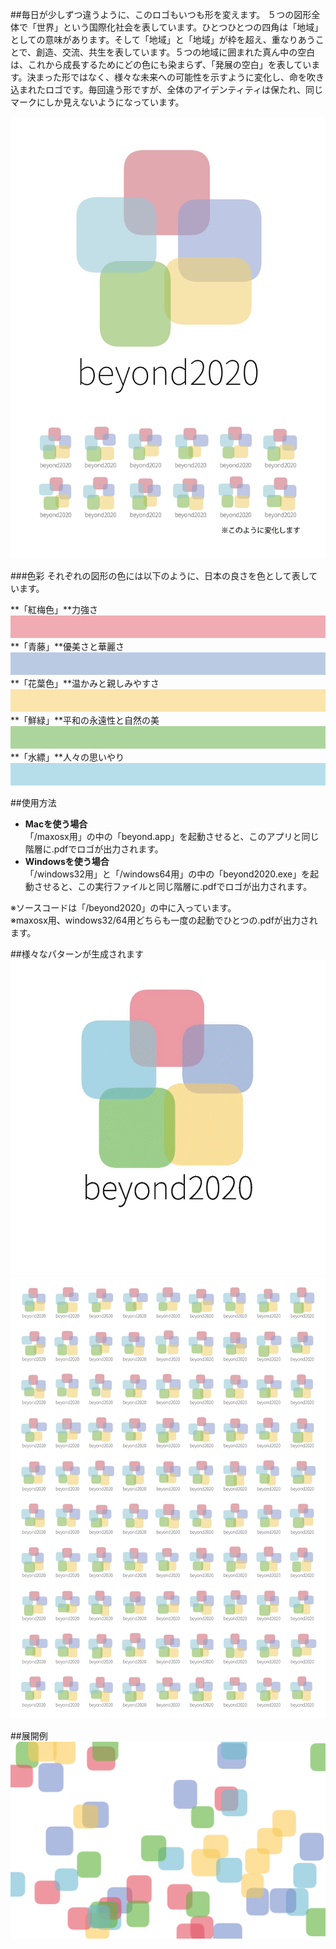 ##毎日が少しずつ違うように、このロゴもいつも形を変えます。
５つの図形全体で「世界」という国際化社会を表しています。ひとつひとつの四角は「地域」としての意味があります。そして「地域」と「地域」が枠を超え、重なりあうことで、創造、交流、共生を表しています。５つの地域に囲まれた真ん中の空白は、これから成長するためにどの色にも染まらず、「発展の空白」を表しています。決まった形ではなく、様々な未来への可能性を示すように変化し、命を吹き込まれたロゴです。毎回違う形ですが、全体のアイデンティティは保たれ、同じマークにしか見えないようになっています。

![ロゴ](https://github.com/ShiraishiKakuya/AlgorithmicLogotype/blob/master/KakuyaShiraishi/image/%E6%8F%90%E5%87%BA%E7%94%A8%E3%83%AD%E3%82%B4.jpg?raw=true)

###色彩
それぞれの図形の色には以下のように、日本の良さを色として表しています。 
    
**「紅梅色」**力強さ
![紅梅色](https://github.com/ShiraishiKakuya/AlgorithmicLogotype/blob/master/KakuyaShiraishi/image/%E7%B4%85%E6%A2%85%E8%89%B2.jpg?raw=true)
**「青藤」**優美さと華麗さ  
![青藤](https://github.com/ShiraishiKakuya/AlgorithmicLogotype/blob/master/KakuyaShiraishi/image/%E9%9D%92%E8%97%A4.jpg?raw=true)
**「花葉色」**温かみと親しみやすさ  
![花葉色](https://github.com/ShiraishiKakuya/AlgorithmicLogotype/blob/master/KakuyaShiraishi/image/%E8%8A%B1%E8%91%89%E8%89%B2.jpg?raw=true)  
**「鮮緑」**平和の永遠性と自然の美  
![鮮緑](https://github.com/ShiraishiKakuya/AlgorithmicLogotype/blob/master/KakuyaShiraishi/image/%E9%AE%AE%E7%B7%91.jpg?raw=true)
**「水縹」**人々の思いやり  
![水縹](https://github.com/ShiraishiKakuya/AlgorithmicLogotype/blob/master/KakuyaShiraishi/image/%E6%B0%B4%E7%B8%B9.jpg?raw=true)


##使用方法
- **Macを使う場合**  
「/maxosx用」の中の「beyond.app」を起動させると、このアプリと同じ階層に.pdfでロゴが出力されます。
- **Windowsを使う場合**  
「/windows32用」と「/windows64用」の中の「beyond2020.exe」を起動させると、この実行ファイルと同じ階層に.pdfでロゴが出力されます。

※ソースコードは「/beyond2020」の中に入っています。  
※maxosx用、windows32/64用どちらも一度の起動でひとつの.pdfが出力されます。

##様々なパターンが生成されます
![gif](https://github.com/ShiraishiKakuya/AlgorithmicLogotype/blob/master/KakuyaShiraishi/image/logo.gif?raw=true)
![pattern](https://github.com/ShiraishiKakuya/AlgorithmicLogotype/blob/master/KakuyaShiraishi/image/pattern.jpg?raw=true)

##展開例
![gif](https://github.com/ShiraishiKakuya/AlgorithmicLogotype/blob/master/KakuyaShiraishi/image/tile.gif?raw=true)